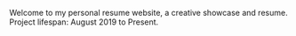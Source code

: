 Welcome to my personal resume website,
a creative showcase and resume.
Project lifespan: August 2019 to Present.

